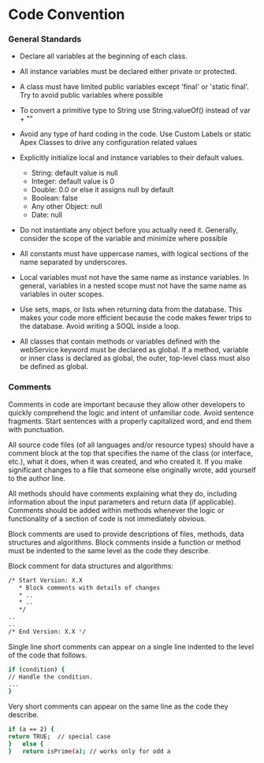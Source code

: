 # Code Convention
### General Standards

- Declare all variables at the beginning of each class. 
- All instance variables must be declared either private or protected. 
- A class must have limited public variables except 'final' or 'static final'. Try to avoid public variables where possible 
- To convert a primitive type to String use String.valueOf() instead of var + "" 
- Avoid any type of hard coding in the code. Use Custom Labels or static Apex Classes to drive any configuration related values 
- Explicitly initialize local and instance variables to their default values. 
  - String: default value is null 
  - Integer: default value is 0
  - Double: 0.0 or else it assigns null by default 
  - Boolean: false 
  - Any other Object: null 
  - Date: null 

- Do not instantiate any object before you actually need it. Generally, consider the scope of the variable and minimize where possible 
- 	All constants must have uppercase names, with logical sections of the name separated by underscores. 
- Local variables must not have the same name as instance variables. In general, variables in a nested scope must not have the same name as variables in outer scopes. 
- Use sets, maps, or lists when returning data from the database. This makes your code more efficient because the code makes fewer trips to the database. Avoid writing a SOQL inside a loop. 
- All classes that contain methods or variables defined with the webService keyword must be declared as global. If a method, variable or inner class is declared as global, the outer, top-level class must also be defined as global.

### Comments

Comments in code are important because they allow other developers to quickly comprehend the logic and intent of unfamiliar code. Avoid sentence fragments. Start sentences with a properly capitalized word, and end them with punctuation.

All source code files (of all languages and/or resource types) should have a comment block at the top that specifies the name of the class (or interface, etc.), what it does, when it was created, and who created it. If you make significant changes to a file that someone else originally wrote, add yourself to the author line.

All methods should have comments explaining what they do, including information about the input parameters and return data (if applicable). Comments should be added within methods whenever the logic or functionality of a section of code is not immediately obvious.

Block comments are used to provide descriptions of files, methods, data structures and algorithms. Block comments inside a function or method must be indented to the same level as the code they describe.

Block comment for data structures and algorithms:
```sh
/* Start Version: X.X
   * Block comments with details of changes 
   * .. 
   * .. 
   */
..
..
/* End Version: X.X */
```
Single line short comments can appear on a single line indented to the level of the code that follows.
```sh
if (condition) {
// Handle the condition.
...
}
```

Very short comments can appear on the same line as the code they describe.
```sh
if (a == 2) {
return TRUE;  // special case	
}	else {	
}	return isPrime(a); // works only for odd a	
```




